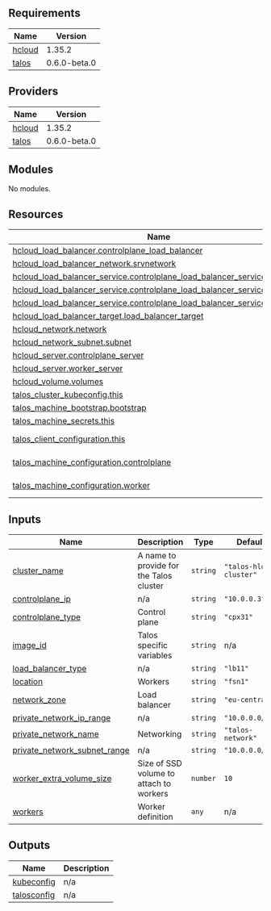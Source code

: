 <!-- BEGIN_TF_DOCS -->
## Requirements

| Name | Version |
|------|---------|
| <a name="requirement_hcloud"></a> [hcloud](#requirement\_hcloud) | 1.35.2 |
| <a name="requirement_talos"></a> [talos](#requirement\_talos) | 0.6.0-beta.0 |

## Providers

| Name | Version |
|------|---------|
| <a name="provider_hcloud"></a> [hcloud](#provider\_hcloud) | 1.35.2 |
| <a name="provider_talos"></a> [talos](#provider\_talos) | 0.6.0-beta.0 |

## Modules

No modules.

## Resources

| Name | Type |
|------|------|
| [hcloud_load_balancer.controlplane_load_balancer](https://registry.terraform.io/providers/hetznercloud/hcloud/1.35.2/docs/resources/load_balancer) | resource |
| [hcloud_load_balancer_network.srvnetwork](https://registry.terraform.io/providers/hetznercloud/hcloud/1.35.2/docs/resources/load_balancer_network) | resource |
| [hcloud_load_balancer_service.controlplane_load_balancer_service_kubectl](https://registry.terraform.io/providers/hetznercloud/hcloud/1.35.2/docs/resources/load_balancer_service) | resource |
| [hcloud_load_balancer_service.controlplane_load_balancer_service_mayastor](https://registry.terraform.io/providers/hetznercloud/hcloud/1.35.2/docs/resources/load_balancer_service) | resource |
| [hcloud_load_balancer_service.controlplane_load_balancer_service_talosctl](https://registry.terraform.io/providers/hetznercloud/hcloud/1.35.2/docs/resources/load_balancer_service) | resource |
| [hcloud_load_balancer_target.load_balancer_target](https://registry.terraform.io/providers/hetznercloud/hcloud/1.35.2/docs/resources/load_balancer_target) | resource |
| [hcloud_network.network](https://registry.terraform.io/providers/hetznercloud/hcloud/1.35.2/docs/resources/network) | resource |
| [hcloud_network_subnet.subnet](https://registry.terraform.io/providers/hetznercloud/hcloud/1.35.2/docs/resources/network_subnet) | resource |
| [hcloud_server.controlplane_server](https://registry.terraform.io/providers/hetznercloud/hcloud/1.35.2/docs/resources/server) | resource |
| [hcloud_server.worker_server](https://registry.terraform.io/providers/hetznercloud/hcloud/1.35.2/docs/resources/server) | resource |
| [hcloud_volume.volumes](https://registry.terraform.io/providers/hetznercloud/hcloud/1.35.2/docs/resources/volume) | resource |
| [talos_cluster_kubeconfig.this](https://registry.terraform.io/providers/siderolabs/talos/0.6.0-beta.0/docs/resources/cluster_kubeconfig) | resource |
| [talos_machine_bootstrap.bootstrap](https://registry.terraform.io/providers/siderolabs/talos/0.6.0-beta.0/docs/resources/machine_bootstrap) | resource |
| [talos_machine_secrets.this](https://registry.terraform.io/providers/siderolabs/talos/0.6.0-beta.0/docs/resources/machine_secrets) | resource |
| [talos_client_configuration.this](https://registry.terraform.io/providers/siderolabs/talos/0.6.0-beta.0/docs/data-sources/client_configuration) | data source |
| [talos_machine_configuration.controlplane](https://registry.terraform.io/providers/siderolabs/talos/0.6.0-beta.0/docs/data-sources/machine_configuration) | data source |
| [talos_machine_configuration.worker](https://registry.terraform.io/providers/siderolabs/talos/0.6.0-beta.0/docs/data-sources/machine_configuration) | data source |

## Inputs

| Name | Description | Type | Default | Required |
|------|-------------|------|---------|:--------:|
| <a name="input_cluster_name"></a> [cluster\_name](#input\_cluster\_name) | A name to provide for the Talos cluster | `string` | `"talos-hloud-cluster"` | no |
| <a name="input_controlplane_ip"></a> [controlplane\_ip](#input\_controlplane\_ip) | n/a | `string` | `"10.0.0.3"` | no |
| <a name="input_controlplane_type"></a> [controlplane\_type](#input\_controlplane\_type) | Control plane | `string` | `"cpx31"` | no |
| <a name="input_image_id"></a> [image\_id](#input\_image\_id) | Talos specific variables | `string` | n/a | yes |
| <a name="input_load_balancer_type"></a> [load\_balancer\_type](#input\_load\_balancer\_type) | n/a | `string` | `"lb11"` | no |
| <a name="input_location"></a> [location](#input\_location) | Workers | `string` | `"fsn1"` | no |
| <a name="input_network_zone"></a> [network\_zone](#input\_network\_zone) | Load balancer | `string` | `"eu-central"` | no |
| <a name="input_private_network_ip_range"></a> [private\_network\_ip\_range](#input\_private\_network\_ip\_range) | n/a | `string` | `"10.0.0.0/16"` | no |
| <a name="input_private_network_name"></a> [private\_network\_name](#input\_private\_network\_name) | Networking | `string` | `"talos-network"` | no |
| <a name="input_private_network_subnet_range"></a> [private\_network\_subnet\_range](#input\_private\_network\_subnet\_range) | n/a | `string` | `"10.0.0.0/24"` | no |
| <a name="input_worker_extra_volume_size"></a> [worker\_extra\_volume\_size](#input\_worker\_extra\_volume\_size) | Size of SSD volume to attach to workers | `number` | `10` | no |
| <a name="input_workers"></a> [workers](#input\_workers) | Worker definition | `any` | n/a | yes |

## Outputs

| Name | Description |
|------|-------------|
| <a name="output_kubeconfig"></a> [kubeconfig](#output\_kubeconfig) | n/a |
| <a name="output_talosconfig"></a> [talosconfig](#output\_talosconfig) | n/a |
<!-- END_TF_DOCS -->
